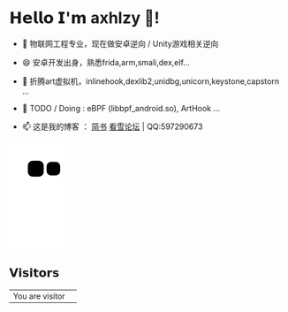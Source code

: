 # 𝗛𝗲𝗹𝗹𝗼 𝗜'𝗺 axhlzy 👋!

- 🔭 物联网工程专业，现在做安卓逆向 / Unity游戏相关逆向

- 😄 安卓开发出身，熟悉frida,arm,smali,dex,elf...

- 🌱 折腾art虚拟机，inlinehook,dexlib2,unidbg,unicorn,keystone,capstorn ...

- 🙋 TODO / Doing : eBPF (libbpf_android.so), ArtHook ...

- 📫 这是我的博客 ： [简书](https://www.jianshu.com/u/d6bd8ae8f6b0)  [看雪论坛](https://bbs.pediy.com/user-home-868525.htm) | QQ:597290673


<picture>
  <img alt="github-snake" src="https://github.com/axhlzy/axhlzy/blob/main/assets/github-contribution-grid-snake.svg">
</picture>

 
## 𝗩𝗶𝘀𝗶𝘁𝗼𝗿𝘀


<table>
  <tr>
    <td>You are visitor</td>
    <td><img src="https://profile-counter.glitch.me/axhlzy/count.svg" alt="" /></td>
  </tr>
</table>
